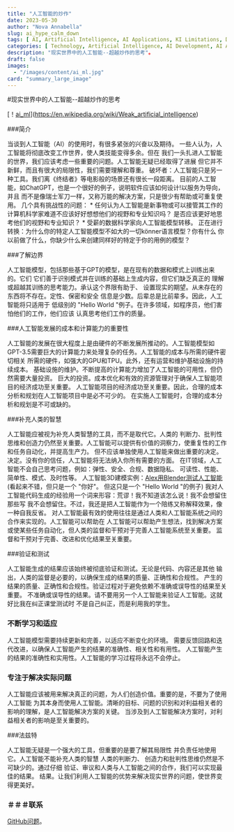 ```yaml
---
title: "人工智能的炒作"
date: 2023-05-30
author: "Nova Annabella"
slug: ai_hype_calm_down
tags: [ AI, Artificial Intelligence, AI Applications, KI Limitations, Development, Validation, Collaboration, Continuous Learning, Problem Solving ]
categories: [ Technology, Artificial Intelligence, AI Development, AI Applications ]
description: "现实世界中的人工智能--超越炒作的思考"。
draft: false
images:
  - "/images/content/ai_ml.jpg"
card: "summary_large_image"
---
```




#现实世界中的人工智能--超越炒作的思考

[！[ai_ml](/images/content/ai_ml.jpg)](https://en.wikipedia.org/wiki/Weak_artificial_intelligence)

###简介

当谈到人工智能（AI）的使用时，有很多紧张的兴奋以及期待。 一些人认为，人工智能将彻底改变工作世界，使人类技能变得多余。但在 我们一头扎进人工智能的世界，我们应该考虑一些重要的问题。人工智能无疑已经取得了进展
但它并不新鲜，而且有很大的局限性，我们需要理解和尊重。 破坏者：人工智能只是另一种工具。我们离《终结者》等电影般的场景还有很长一段距离。 目前的人工智能，如ChatGPT，也是一个很好的例子，说明软件应该如何设计!以服务为导向，并且
而不是像瑞士军刀一样，又称万能的解决方案，只是很少有帮助或可重复使用。 几个具有挑战性的问题： * 任何认为人工智能是新事物或可以接管其工作的计算机科学家难道不应该好好想想他们的视野和专业知识吗？
是否应该更好地思考他们的视野和专业知识？ * 受薪的数据科学家向人工智能模型转移。  正在进行转换：为什么你的特定人工智能模型不如大的一切könner语言模型？你有什么  你以前做了什么，你缺少什么来创建同样好的特定于你的用例的模型？

###了解边界

人工智能模型，包括那些基于GPT的模型，是在现有的数据和模式上训练出来的。它们 它们善于识别模式并在训练的基础上生成内容，但它们缺乏真正的 理解或超越其训练的思考能力。承认这个界限有助于、
设置现实的期望。从未存在的东西将不存在。定性、保密和安全 信息是少数。后辈总是比前辈多。因此，人工智能将只适用于 低级别的 "Hello World "例子。在许多领域，如程序员，他们害怕他们的工作，他们应该 认真思考他们工作的质量。

###人工智能发展的成本和计算能力的重要性

人工智能的发展在很大程度上是由硬件的不断发展所推动的。人工智能模型如 GPT-3.5需要巨大的计算能力来处理复杂的任务。人工智能的成本与所需的硬件密切相关 所需的硬件，如强大的GPU和TPU。此外，还有运营和维护基础设施的持续成本。
基础设施的维护。不断提高的计算能力增加了人工智能的可用性，但仍然需要大量投资。 巨大的投资。成本优化和有效的资源管理对于确保人工智能项目的经济成功至关重要。
人工智能项目的经济成功至关重要。因此，合理的成本分析和规划在人工智能项目中是必不可少的。 在实施人工智能时，合理的成本分析和规划是不可或缺的。

###补充人类的智慧

人工智能应被视为补充人类智慧的工具，而不是取代它。人类的 判断力、批判性思维和创造力仍然至关重要。人工智能可以提供有价值的洞察力，使重复性的工作和任务自动化，并提高生产力。 但不应该单独使用人工智能来做出重要的决定。
决定。没有你的信任，人工智能将无法纳入你所有需要的方面。 在IT领域，人工智能不会自己思考问题，例如：弹性、安全、合规、数据隐私、 可读性、性能、简单性、模式、及时性等。
人工智能3D建模实例：[Alex用Blender测试人工智能](https://www.youtube.com/watch?v=x60zHw_z4NM&t=460s) (看起来不错，但只是一个 "你好"。 但这只是一个 "Hello
World "的例子) 我对人工智能代码生成的经验用一个词来形容：荒谬！我不知道该怎么说！我不会想留住那些写 我不会想留住。不过，我还是把人工智能作为一个陪练又称解释效果，像一种自我反省。
对人工智能最有效的使用往往是通过人类和人工智能系统之间的合作来实现的。人工智能可以帮助在 人工智能可以帮助产生想法，找到解决方案或使某些任务自动化，但人类的监督和干预对于完善人工智能系统至关重要。
监督和干预对于完善、改进和优化结果至关重要。

###验证和测试

人工智能生成的结果应该始终被彻底验证和测试。无论是代码、内容还是其他 输出，人类的监督是必要的，以确保生成的结果的质量、正确性和合规性。 产生的结果的质量、正确性和合规性。验证过程对于避免依赖不准确或误导性的结果至关重要。
不准确或误导性的结果。请不要用另一个人工智能来验证人工智能。这就好比我在纠正课堂测试时 不是自己纠正，而是利用我的学生。

### 不断学习和适应

人工智能模型需要持续更新和完善，以适应不断变化的环境。 需要反馈回路和迭代改进，以确保人工智能产生的结果的准确性、相关性和有用性。 人工智能产生的结果的准确性和实用性。人工智能的学习过程将永远不会停止。

### 专注于解决实际问题

人工智能应该被用来解决真正的问题，为人们创造价值。重要的是，不要为了使用人工智能 为其本身而使用人工智能。清晰的目标、问题的识别和对利益相关者的影响的理解，是人工智能解决方案的关键。
当涉及到人工智能解决方案时，对利益相关者的影响是至关重要的。

###法兹特

人工智能无疑是一个强大的工具，但重要的是要了解其局限性 并负责任地使用它。人工智能不能补充人类的智慧 人类的判断力、 创造力和批判性思维仍然是不可缺少的。通过仔细 验证、审议和人类与人工智能之间的合作，我们可以实现最佳的结果。
结果。让我们利用人工智能的优势来解决现实世界的问题，使世界变得更美好。

### ＃＃＃联系

[GitHub问题](https://github.com/NovaAnnabella/the_unspoken/issues/new/choose)。

